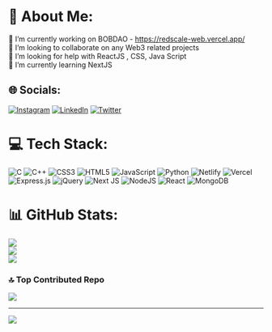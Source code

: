 # 💫 About Me:
🔭 I’m currently working on BOBDAO - https://redscale-web.vercel.app/<br>👯 I’m looking to collaborate on any Web3 related projects<br>🤝 I’m looking for help with ReactJS , CSS, Java Script<br>🌱 I’m currently learning NextJS<br>


## 🌐 Socials:
[![Instagram](https://img.shields.io/badge/Instagram-%23E4405F.svg?logo=Instagram&logoColor=white)](https://instagram.com/roy_rahul243) [![LinkedIn](https://img.shields.io/badge/LinkedIn-%230077B5.svg?logo=linkedin&logoColor=white)](https://www.linkedin.com/in/rahul-roy-b4a95a22a/) [![Twitter](https://img.shields.io/badge/Twitter-%231DA1F2.svg?logo=Twitter&logoColor=white)](https://twitter.com/RahulRoy243) 

# 💻 Tech Stack:
![C](https://img.shields.io/badge/c-%2300599C.svg?style=for-the-badge&logo=c&logoColor=white) ![C++](https://img.shields.io/badge/c++-%2300599C.svg?style=for-the-badge&logo=c%2B%2B&logoColor=white) ![CSS3](https://img.shields.io/badge/css3-%231572B6.svg?style=for-the-badge&logo=css3&logoColor=white) ![HTML5](https://img.shields.io/badge/html5-%23E34F26.svg?style=for-the-badge&logo=html5&logoColor=white) ![JavaScript](https://img.shields.io/badge/javascript-%23323330.svg?style=for-the-badge&logo=javascript&logoColor=%23F7DF1E) ![Python](https://img.shields.io/badge/python-3670A0?style=for-the-badge&logo=python&logoColor=ffdd54) ![Netlify](https://img.shields.io/badge/netlify-%23000000.svg?style=for-the-badge&logo=netlify&logoColor=#00C7B7) ![Vercel](https://img.shields.io/badge/vercel-%23000000.svg?style=for-the-badge&logo=vercel&logoColor=white) ![Express.js](https://img.shields.io/badge/express.js-%23404d59.svg?style=for-the-badge&logo=express&logoColor=%2361DAFB) ![jQuery](https://img.shields.io/badge/jquery-%230769AD.svg?style=for-the-badge&logo=jquery&logoColor=white) ![Next JS](https://img.shields.io/badge/Next-black?style=for-the-badge&logo=next.js&logoColor=white) ![NodeJS](https://img.shields.io/badge/node.js-6DA55F?style=for-the-badge&logo=node.js&logoColor=white) ![React](https://img.shields.io/badge/react-%2320232a.svg?style=for-the-badge&logo=react&logoColor=%2361DAFB) ![MongoDB](https://img.shields.io/badge/MongoDB-%234ea94b.svg?style=for-the-badge&logo=mongodb&logoColor=white)
# 📊 GitHub Stats:
![](https://github-readme-stats.vercel.app/api?username=rahulRoy123-rvce&theme=dark&hide_border=false&include_all_commits=false&count_private=false)<br/>
![](https://github-readme-streak-stats.herokuapp.com/?user=rahulRoy123-rvce&theme=dark&hide_border=false)<br/>
![](https://github-readme-stats.vercel.app/api/top-langs/?username=rahulRoy123-rvce&theme=dark&hide_border=false&include_all_commits=false&count_private=false&layout=compact)

### 🔝 Top Contributed Repo
![](https://github-contributor-stats.vercel.app/api?username=rahulRoy123-rvce&limit=5&theme=dark&combine_all_yearly_contributions=true)

---
[![](https://visitcount.itsvg.in/api?id=rahulRoy123-rvce&icon=0&color=0)](https://visitcount.itsvg.in)

<!-- Proudly created with GPRM ( https://gprm.itsvg.in ) -->
